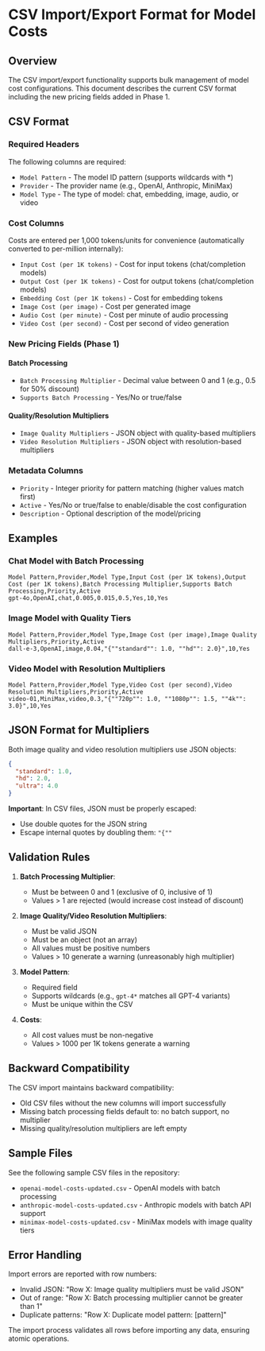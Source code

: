# CSV Import/Export Format for Model Costs

## Overview

The CSV import/export functionality supports bulk management of model cost configurations. This document describes the current CSV format including the new pricing fields added in Phase 1.

## CSV Format

### Required Headers

The following columns are required:
- `Model Pattern` - The model ID pattern (supports wildcards with *)
- `Provider` - The provider name (e.g., OpenAI, Anthropic, MiniMax)
- `Model Type` - The type of model: chat, embedding, image, audio, or video

### Cost Columns

Costs are entered per 1,000 tokens/units for convenience (automatically converted to per-million internally):
- `Input Cost (per 1K tokens)` - Cost for input tokens (chat/completion models)
- `Output Cost (per 1K tokens)` - Cost for output tokens (chat/completion models)
- `Embedding Cost (per 1K tokens)` - Cost for embedding tokens
- `Image Cost (per image)` - Cost per generated image
- `Audio Cost (per minute)` - Cost per minute of audio processing
- `Video Cost (per second)` - Cost per second of video generation

### New Pricing Fields (Phase 1)

#### Batch Processing
- `Batch Processing Multiplier` - Decimal value between 0 and 1 (e.g., 0.5 for 50% discount)
- `Supports Batch Processing` - Yes/No or true/false

#### Quality/Resolution Multipliers
- `Image Quality Multipliers` - JSON object with quality-based multipliers
- `Video Resolution Multipliers` - JSON object with resolution-based multipliers

### Metadata Columns
- `Priority` - Integer priority for pattern matching (higher values match first)
- `Active` - Yes/No or true/false to enable/disable the cost configuration
- `Description` - Optional description of the model/pricing

## Examples

### Chat Model with Batch Processing
```csv
Model Pattern,Provider,Model Type,Input Cost (per 1K tokens),Output Cost (per 1K tokens),Batch Processing Multiplier,Supports Batch Processing,Priority,Active
gpt-4o,OpenAI,chat,0.005,0.015,0.5,Yes,10,Yes
```

### Image Model with Quality Tiers
```csv
Model Pattern,Provider,Model Type,Image Cost (per image),Image Quality Multipliers,Priority,Active
dall-e-3,OpenAI,image,0.04,"{""standard"": 1.0, ""hd"": 2.0}",10,Yes
```

### Video Model with Resolution Multipliers
```csv
Model Pattern,Provider,Model Type,Video Cost (per second),Video Resolution Multipliers,Priority,Active
video-01,MiniMax,video,0.3,"{""720p"": 1.0, ""1080p"": 1.5, ""4k"": 3.0}",10,Yes
```

## JSON Format for Multipliers

Both image quality and video resolution multipliers use JSON objects:

```json
{
  "standard": 1.0,
  "hd": 2.0,
  "ultra": 4.0
}
```

**Important**: In CSV files, JSON must be properly escaped:
- Use double quotes for the JSON string
- Escape internal quotes by doubling them: `"{""`

## Validation Rules

1. **Batch Processing Multiplier**:
   - Must be between 0 and 1 (exclusive of 0, inclusive of 1)
   - Values > 1 are rejected (would increase cost instead of discount)

2. **Image Quality/Video Resolution Multipliers**:
   - Must be valid JSON
   - Must be an object (not an array)
   - All values must be positive numbers
   - Values > 10 generate a warning (unreasonably high multiplier)

3. **Model Pattern**:
   - Required field
   - Supports wildcards (e.g., `gpt-4*` matches all GPT-4 variants)
   - Must be unique within the CSV

4. **Costs**:
   - All cost values must be non-negative
   - Values > 1000 per 1K tokens generate a warning

## Backward Compatibility

The CSV import maintains backward compatibility:
- Old CSV files without the new columns will import successfully
- Missing batch processing fields default to: no batch support, no multiplier
- Missing quality/resolution multipliers are left empty

## Sample Files

See the following sample CSV files in the repository:
- `openai-model-costs-updated.csv` - OpenAI models with batch processing
- `anthropic-model-costs-updated.csv` - Anthropic models with batch API support
- `minimax-model-costs-updated.csv` - MiniMax models with image quality tiers

## Error Handling

Import errors are reported with row numbers:
- Invalid JSON: "Row X: Image quality multipliers must be valid JSON"
- Out of range: "Row X: Batch processing multiplier cannot be greater than 1"
- Duplicate patterns: "Row X: Duplicate model pattern: [pattern]"

The import process validates all rows before importing any data, ensuring atomic operations.